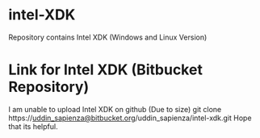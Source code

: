 # intel-XDK
Repository contains Intel XDK (Windows and Linux Version)
# Link for Intel XDK (Bitbucket Repository)
I am unable to upload Intel XDK on github (Due to size)
git clone https://uddin_sapienza@bitbucket.org/uddin_sapienza/intel-xdk.git
Hope that its helpful.

